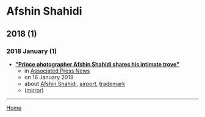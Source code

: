 # Afshin Shahidi

## 2018 (1)

### 2018 January (1)

 - [**"Prince photographer Afshin Shahidi shares his intimate trove"**](https://apnews.com/01f587107e664a8c8c2287ac84f65358)
    - in [Associated Press News](../../publications/a-e/associated-press-news/index.md)
    - on 16 January 2018
    - about [Afshin Shahidi](../../topics/afshin-shahidi/index.md), [airport](../../topics/airport/index.md), [trademark](../../topics/trademark/index.md)
    - ([mirror](https://web.archive.org/web/*/https://apnews.com/01f587107e664a8c8c2287ac84f65358))

----

[Home](../index.md)
